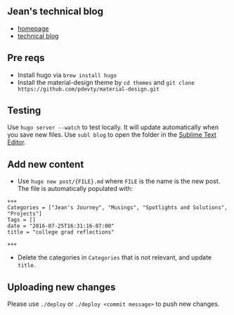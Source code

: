 ## Jean's technical blog
* [homepage](http://jeansung.github.io/)
* [technical blog](http://jeansung.github.io/blog/)

## Pre reqs
* Install hugo via `brew install hugo`
* Install the material-design theme by `cd themes` and `git clone https://github.com/pdevty/material-design.git`

## Testing
Use `hugo server --watch` to test locally. It will update automatically when you save new files. Use `subl blog` to open the folder in the [Sublime Text Editor](https://www.sublimetext.com/docs/2/osx_command_line.html). 

## Add new content
* Use `hugo new post/{FILE}.md` where `FILE` is the name is the new post. The file is automatically populated with:

```
+++
Categories = ["Jean's Journey", "Musings", "Spotlights and Solutions", "Projects"]
Tags = []
date = "2016-07-25T16:31:16-07:00"
title = "college grad reflections"

+++
```

* Delete the categories in `Categories` that is not relevant, and update `title`. 

## Uploading new changes 
Please use `./deploy` or `./deploy <commit message>` to push new changes. 